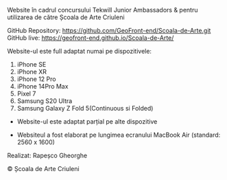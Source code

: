 Website în cadrul concursului Tekwill Junior Ambassadors & pentru utilizarea de către Școala de Arte Criuleni

GitHub Repository: https://github.com/GeoFront-end/Scoala-de-Arte.git
GitHub live: https://geofront-end.github.io/Scoala-de-Arte/

Website-ul este full adaptat numai pe dispozitivele:
1. iPhone SE
2. iPhone XR
3. iPhone 12 Pro
4. iPhone 14Pro Max
5. Pixel 7
6. Samsung S20 Ultra
7. Samsung Galaxy Z Fold 5(Continuous si Folded)

* Website-ul este adaptat parțial pe alte dispozitive 

* Websiteul a fost elaborat pe lungimea ecranului MacBook Air (standard: 2560 x 1600)


Realizat: Rapeșco Gheorghe

© Școala de Arte Criuleni